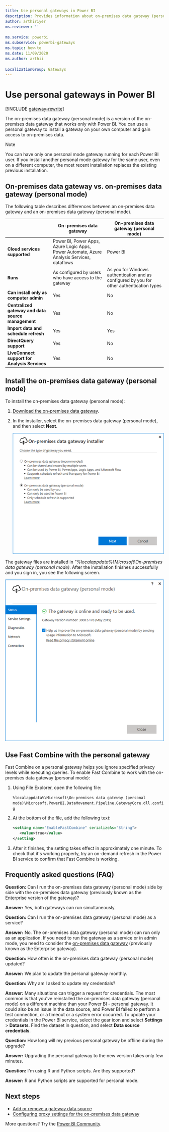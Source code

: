 ```yaml
---
title: Use personal gateways in Power BI
description: Provides information about on-premises data gateway (personal mode) for Power BI that individuals can use for connecting to on-premises data.
author: arthiriyer
ms.reviewer: ''

ms.service: powerbi
ms.subservice: powerbi-gateways
ms.topic: how-to
ms.date: 11/09/2020
ms.author: arthii

LocalizationGroup: Gateways
---
```


# Use personal gateways in Power BI

[!INCLUDE [gateway-rewrite](../includes/gateway-rewrite.md)]

The on-premises data gateway (personal mode) is a version of the on-premises data gateway that works only with Power BI. You can use a personal gateway to install a gateway on your own computer and gain access to on-premises data.

> [!NOTE]
> You can have only one personal mode gateway running for each Power BI user. If you install another personal mode gateway for the same user, even on a different computer, the most recent installation replaces the existing previous installation.

## On-premises data gateway vs. on-premises data gateway (personal mode)

The following table describes differences between an on-premises data gateway and an on-premises data gateway (personal mode).

|   |On-premises data gateway | On-premises data gateway (personal mode) |
| ---- | ---- | ---- |
|**Cloud services supported** |Power BI, Power Apps, Azure Logic Apps, Power Automate, Azure Analysis Services, dataflows |Power BI |
|**Runs** |As configured by users who have access to the gateway |As you for Windows authentication and as configured by you for other authentication types |
|**Can install only as computer admin** |Yes |No |
|**Centralized gateway and data source management** |Yes |No |
|**Import data and schedule refresh** |Yes |Yes |
|**DirectQuery support** |Yes |No |
|**LiveConnect support for Analysis Services** |Yes |No |

## Install the on-premises data gateway (personal mode)

To install the on-premises data gateway (personal mode):

1. [Download the on-premises data gateway](https://go.microsoft.com/fwlink/?LinkId=820925&clcid=0x409).

2. In the installer, select the on-premises data gateway (personal mode), and then select **Next**.

   ![Select the on-premises data gateway (personal mode)](media/service-gateway-personal-mode/personal-gateway-select.png)

The gateway files are installed in _"%localappdata%\Microsoft\On-premises data gateway (personal mode)_. After the installation finishes successfully and you sign in, you see the following screen.

![On-premises data gateway (personal mode) succeeded](media/service-gateway-personal-mode/personal-gateway-complete.png)

## Use Fast Combine with the personal gateway

Fast Combine on a personal gateway helps you ignore specified privacy levels while executing queries. To enable Fast Combine to work with the on-premises data gateway (personal mode):

1. Using File Explorer, open the following file:

   `%localappdata%\Microsoft\On-premises data gateway (personal mode)\Microsoft.PowerBI.DataMovement.Pipeline.GatewayCore.dll.config`

2. At the bottom of the file, add the following text:

    ```xml
    <setting name="EnableFastCombine" serializeAs="String">
       <value>true</value>
    </setting>
    ```

3. After it finishes, the setting takes effect in approximately one minute. To check that it's working properly, try an on-demand refresh in the Power BI service to confirm that Fast Combine is working.

## Frequently asked questions (FAQ)

**Question:** Can I run the on-premises data gateway (personal mode) side by side with the on-premises data gateway (previously known as the Enterprise version of the gateway)?
  
**Answer:** Yes, both gateways can run simultaneously.

**Question:** Can I run the on-premises data gateway (personal mode) as a service?
  
**Answer:** No. The on-premises data gateway (personal mode) can run only as an application. If you need to run the gateway as a service or in admin mode, you need to consider the [on-premises data gateway](/data-integration/gateway/service-gateway-onprem) (previously known as the Enterprise gateway).

**Question:** How often is the on-premises data gateway (personal mode) updated?
  
**Answer:** We plan to update the personal gateway monthly.

**Question:** Why am I asked to update my credentials?
  
**Answer:** Many situations can trigger a request for credentials. The most common is that you've reinstalled the on-premises data gateway (personal mode) on a different machine than your Power BI - personal gateway. It could also be an issue in the data source, and Power BI failed to perform a test connection, or a timeout or a system error occurred. To update your credentials in the Power BI service, select the gear icon and select **Settings** > **Datasets**. Find the dataset in question, and select **Data source credentials**.

**Question:** How long will my previous personal gateway be offline during the upgrade?
  
**Answer:** Upgrading the personal gateway to the new version takes only few minutes.

**Question:** I'm using R and Python scripts. Are they supported?
  
**Answer:** R and Python scripts are supported for personal mode.​

## Next steps

* [Add or remove a gateway data source](service-gateway-data-sources.md)
* [Configuring proxy settings for the on-premises data gateway](/data-integration/gateway/service-gateway-proxy)  

More questions? Try the [Power BI Community](https://community.powerbi.com/).
